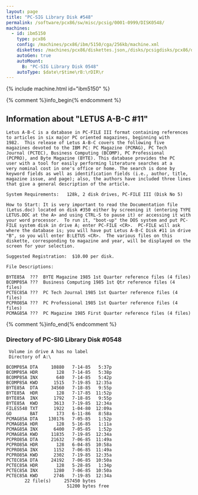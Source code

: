 ```yaml
---
layout: page
title: "PC-SIG Library Disk #548"
permalink: /software/pcx86/sw/misc/pcsig/0001-0999/DISK0548/
machines:
  - id: ibm5150
    type: pcx86
    config: /machines/pcx86/ibm/5150/cga/256kb/machine.xml
    diskettes: /machines/pcx86/diskettes.json,/disks/pcsigdisks/pcx86/diskettes.json
    autoGen: true
    autoMount:
      B: "PC-SIG Library Disk 0548"
    autoType: $date\r$time\rB:\rDIR\r
---
```


{% include machine.html id="ibm5150" %}

{% comment %}info_begin{% endcomment %}

## Information about "LETUS A-B-C #11"

    Letus A-B-C is a database in PC-FILE III format containing references
    to articles in six major PC oriented magazines, beginning with
    1982.  This release of Letus A-B-C covers the following five
    magazines devoted to the IBM PC: PC Magazine (PCMAG), PC Tech
    Journal (PCTEC), Business Computing (BCOMP), PC Professional
    (PCPRO), and Byte Magazine (BYTE). This database provides the PC
    user with a tool for easily performing literature searches at a
    very nominal cost in one's office or home. The search is done by
    keyword fields as well as identification fields (i.e., author, title,
    magazine issue, and page); also, the authors have included three lines
    that give a general description of the article.
    
    System Requirements:   128k, 2 disk drives, PC-FILE III (Disk No 5)
    
    How to Start: It is very important to read the Documentation file
    (Letus.doc) located on disk #350 either by screening it (entering TYPE
    LETUS.DOC at the A> and using CTRL-S to pause it) or accessing it with
    your word processor.  To run it, "boot-up" the DOS system and put PC-
    FILE system disk in drive A; enter PC-FILE <CR>.  PC-FILE will ask
    where the database is; you will have put Letus A-B-C Disk #11 in drive
    "B", so you will enter B:LETUS <CR>.  The various files on this
    diskette, corresponding to magazine and year, will be displayed on the
    screen for your selection.
    
    Suggested Registration:  $10.00 per disk.
    
    File Descriptions:
    
    BYTE85A  ???  BYTE Magazine 1985 1st Quarter reference files (4 files)
    BCOMP85A ???  Business Computing 1985 1st Qtr reference files (4 files)
    PCTEC85A ???  PC Tech Journal 1985 1st Quarter reference files (4 files)
    PCPRO85A ???  PC Professional 1985 1st Quarter reference files (4 files)
    PCMAG85A ???  PC Magazine 1985 First Quarter reference files (4 files)
{% comment %}info_end{% endcomment %}


### Directory of PC-SIG Library Disk #0548

     Volume in drive A has no label
     Directory of A:\

    BCOMP85A DTA     10880   7-14-85   5:37p
    BCOMP85A HDR       128   7-14-85   5:38p
    BCOMP85A INX       640   7-14-85   5:42p
    BCOMP85A KWD      1515   7-19-85  12:35a
    BYTE85A  DTA     34560   7-18-85   9:55p
    BYTE85A  HDR       128   7-17-85  11:52p
    BYTE85A  INX      1792   7-18-85   9:55p
    BYTE85A  KWD      3613   7-19-85  12:34a
    FILES548 TXT      1922   1-04-80  12:09a
    GO       BAT       173   6-11-86   8:58a
    PCMAG85A DTA    130176   7-05-85   1:52p
    PCMAG85A HDR       128   5-16-85   1:11a
    PCMAG85A INX      6400   7-05-85   1:52p
    PCMAG85A KWD     11835   7-19-85  12:34a
    PCPRO85A DTA     21632   7-06-85  11:49a
    PCPRO85A HDR       128   6-04-85  10:58a
    PCPRO85A INX      1152   7-06-85  11:49a
    PCPRO85A KWD      2302   7-19-85  12:35a
    PCTEC85A DTA     24192   7-06-85  10:50a
    PCTEC85A HDR       128   5-28-85   1:34p
    PCTEC85A INX      1280   7-06-85  10:50a
    PCTEC85A KWD      2746   7-19-85  12:34a
           22 file(s)     257450 bytes
                           51200 bytes free
